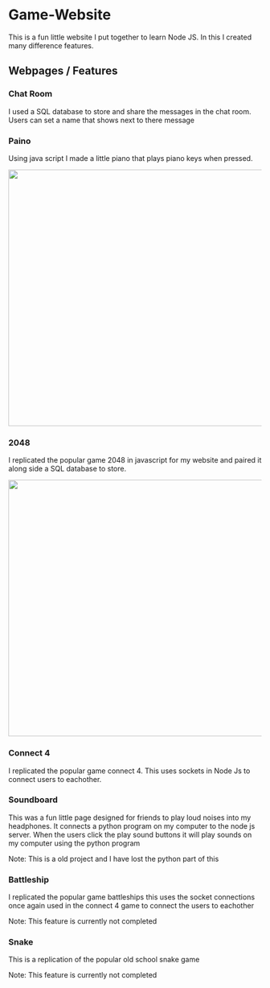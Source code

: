 <body>
<h1>Game-Website</h1>
<p>This is a fun little website I put together to learn Node JS. In this I created many difference features.</p>

<h2> Webpages / Features</h2>
<h3> Chat Room</h3>
<p>I used a SQL database to store and share the messages in the chat room. Users can set a name that shows next to there message</p>

<h3> Paino </h3>
<p>Using java script I made a little piano that plays piano keys when pressed.</p>
<img src="https://github.com/Benjamin-Fever/Game-Website/assets/43081670/ffb7070a-2dc3-4d6a-bbb0-9363620a5a94.png" width="510"/>


<h3> 2048 </h3>
<p>I replicated the popular game 2048 in javascript for my website and paired it along side a SQL database to store.</p>
<img src="https://github.com/Benjamin-Fever/Game-Website/assets/43081670/d02aac9e-47af-4e10-9d2e-649b39b0726e.png" width="510"/>

<h3> Connect 4 </h3>
<p>I replicated the popular game connect 4. This uses sockets in Node Js to connect users to eachother.</p>


<h3> Soundboard </h3>
<p>This was a fun little page designed for friends to play loud noises into my headphones. It connects a python program on my computer
to the node js server. When the users click the play sound buttons it will play sounds on my computer using the python program</p>
<p> Note: This is a old project and I have lost the python part of this </p>

<h3> Battleship </h3>
<p>I replicated the popular game battleships this uses the socket connections once again used in the connect 4 game to connect the users to eachother </p>
<p> Note: This feature is currently not completed </p>

<h3> Snake </h3>
This is a replication of the popular old school snake game
<p> Note: This feature is currently not completed </p>
</body>
